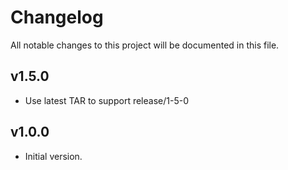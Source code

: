 # Changelog
All notable changes to this project will be documented in this file.

## v1.5.0
* Use latest TAR to support release/1-5-0

## v1.0.0
* Initial version.
